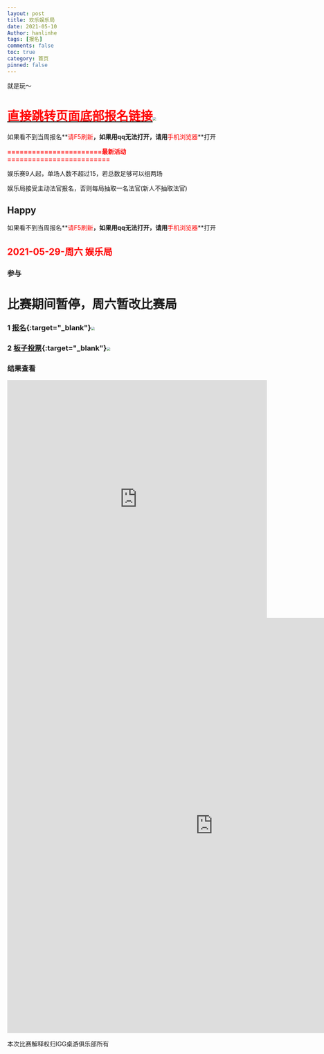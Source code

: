 ```yaml
---
layout: post
title: 欢乐娱乐局
date: 2021-05-10
Author: hanlinhe 
tags: [报名]
comments: false
toc: true
category: 首页
pinned: false
---
```


就是玩～

# [**<font color="#FF0000">直接跳转页面底部报名链接</font>**](#Happy)<img src="https://i.loli.net/2020/12/23/jAyPxZaRmLrCQeh.png" style="zoom:50%;" />

如果看不到当周报名**<font color="#FF0000">请F5刷新</font>**，如果用qq无法打开，请用**<font color="#FF0000">手机浏览器</font>**打开



**<font color="#FF0000">=======================最新活动=========================</font>**

娱乐赛9人起，单场人数不超过15，若总数足够可以组两场

娱乐局接受主动法官报名，否则每局抽取一名法官(新人不抽取法官)

## Happy

如果看不到当周报名**<font color="#FF0000">请F5刷新</font>**，如果用qq无法打开，请用**<font color="#FF0000">手机浏览器</font>**打开

## **<font color="#FF0000">2021-05-29-周六 娱乐局</font>**

### **参与**

# 比赛期间暂停，周六暂改比赛局

### 1 [报名](https://docs.qq.com/form/page/DRmhTUllndEZHdUtC?_w_tencentdocx_form=1[){:target="_blank"}<img src="https://i.loli.net/2020/12/23/jAyPxZaRmLrCQeh.png" style="zoom:50%;" />

### 2 [板子投票](https://tp.wjx.top/vj/hxAYle8.aspx){:target="_blank"}<img src="https://i.loli.net/2020/12/23/jAyPxZaRmLrCQeh.png" style="zoom:50%;" />

### 结果查看

<iframe src='https://docs.qq.com/sheet/DRkN4SnBNendSaE9q?tab=BB08J2' width='600' height='550' frameborder='0' style='overflow:auto'></iframe>



<iframe src='https://tp.wjx.top/joinnew/votewall.aspx?activity=118506180' width='950' height='960' frameborder='0' style='overflow:auto'></iframe>



本次比赛解释权归IGG桌游俱乐部所有